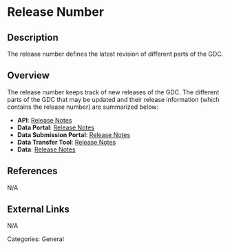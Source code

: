 # Release Number #
## Description ##
The release number defines the latest revision of different parts of the GDC.
## Overview ##
The release number keeps track of new releases of the GDC.  The different parts of the GDC that may be updated and their release information (which contains the release number) are summarized below:

* __API__: [Release Notes](https://docs.gdc.cancer.gov/API/Release_Notes/API_Release_Notes/#api-release-notes)
* __Data Portal__: [Release Notes](https://docs.gdc.cancer.gov/Data_Portal/Release_Notes/Data_Portal_Release_Notes/)
* __Data Submission Portal__: [Release Notes](https://docs.gdc.cancer.gov/Data_Submission_Portal/Release_Notes/Data_Submission_Portal_Release_Notes/)
* __Data Transfer Tool__: [Release Notes](https://docs.gdc.cancer.gov/Data_Transfer_Tool/Release_Notes/DTT_Release_Notes/)
* __Data__: [Release Notes](https://docs.gdc.cancer.gov/Data/Release_Notes/Data_Release_Notes/)

## References ##
N/A

## External Links ##
N/A

Categories: General
